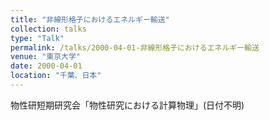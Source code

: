 ```yaml
---
title: "非線形格子におけるエネルギー輸送"
collection: talks
type: "Talk"
permalink: /talks/2000-04-01-非線形格子におけるエネルギー輸送
venue: "東京大学"
date: 2000-04-01
location: "千葉、日本"
---
```


物性研短期研究会「物性研究における計算物理」(日付不明)
